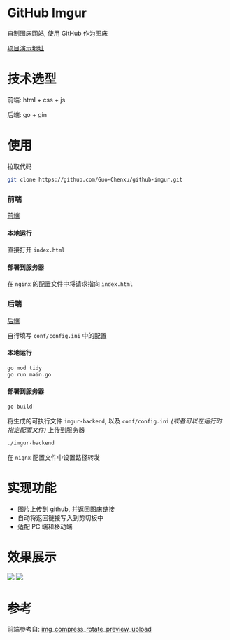 # GitHub Imgur

自制图床网站, 使用 GitHub 作为图床

[项目演示地址](https://imgur.chenxutalk.top)

# 技术选型

前端: html + css + js

后端: go + gin

# 使用

拉取代码

```sh
git clone https://github.com/Guo-Chenxu/github-imgur.git
```

### 前端

[前端](./imgur-front/)

#### 本地运行

直接打开 `index.html`

#### 部署到服务器

在 `nginx` 的配置文件中将请求指向 `index.html`

### 后端

[后端](./imgur-backend/)

自行填写 `conf/config.ini` 中的配置

#### 本地运行

```sh
go mod tidy
go run main.go
```

#### 部署到服务器

```sh
go build
```

将生成的可执行文件 `imgur-backend`, 以及 `conf/config.ini` _(或者可以在运行时指定配置文件)_ 上传到服务器

```sh
./imgur-backend
```

在 `nignx` 配置文件中设置路径转发

# 实现功能

-   图片上传到 github, 并返回图床链接
-   自动将返回链接写入到剪切板中
-   适配 PC 端和移动端

# 效果展示

<img src="https://cdn.jsdelivr.net/gh/Guo-Chenxu/imgs@main/imgs/202309201613786.png"/>

<img src="https://cdn.jsdelivr.net/gh/Guo-Chenxu/imgs@main/imgs/202309201614029.png"/>

# 参考

前端参考自: [img_compress_rotate_preview_upload](https://github.com/legend-li/img_compress_rotate_preview_upload)
